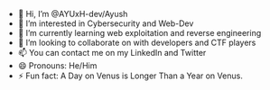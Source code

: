 - 👋 Hi, I’m @AYUxH-dev/Ayush
- 👀 I’m interested in Cybersecurity and Web-Dev
- 🌱 I’m currently learning web exploitation and reverse engineering
- 💞️ I’m looking to collaborate on with developers and CTF players
- 📫 You can contact me on my LinkedIn and Twitter
- 😄 Pronouns: He/Him
- ⚡ Fun fact: A Day on Venus is Longer Than a Year on Venus.

<!---
AYUxH-dev/AYUxH-dev is a ✨ special ✨ repository because its `README.md` (this file) appears on your GitHub profile.
You can click the Preview link to take a look at your changes.
--->
